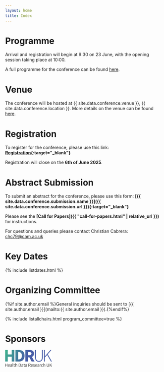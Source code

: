 ```yaml
---
layout: home
title: Index
---
```


# Programme

Arrival and registration will begin at 9:30 on 23 June, with the opening session taking place at 10:00. 

A full programme for the conference can be found [here](https://uk-ai.org/ukai2025/program.html).

# Venue

The conference will be hosted at {{ site.data.conference.venue }}, {{ site.data.conference.location }}. More details on the venue can be found [here](https://uk-ai.org/ukai2025/venue.html).

# Registration

To register for the conference, please use this link: **[Registration](https://www.eventbrite.co.uk/e/uk-ai-conference-2025-tickets-1323452765849){:target="_blank"}**

Registration will close on the **6th of June 2025**.

# Abstract Submission

To submit an abstract for the conference, please use this form: **[{{ site.data.conference.submission.name }}]({{ site.data.conference.submission.url }}){:target="_blank"}**

Please see the **[Call for Papers]({{ "call-for-papers.html" | relative_url }})** for instructions.

For questions and queries please contact Christian Cabrera: [chc79@cam.ac.uk](mailto:chc79@cam.ac.uk)

# Key Dates 

{% include listdates.html %}

# Organizing Committee

{%if site.author.email %}General inquiries should be sent to [{{ site.author.email }}](mailto:{{ site.author.email }}).{%endif%}

{% include listallchairs.html program_committee=true %}

# Sponsors

<a href="https://www.hdruk.ac.uk/" target="_blank"><img src="./assets/images/hdruk_logo.png" alt="HDR UK" style="width: 30%; max-width: 200px;"></a>



